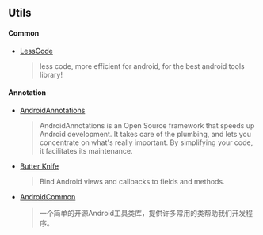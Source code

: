 ## Utils

#### Common    

* [LessCode](https://github.com/openproject/LessCode)   
  > less code, more efficient for android, for the best android tools library!

#### Annotation    

* [AndroidAnnotations](https://github.com/excilys/androidannotations)   
  > AndroidAnnotations is an Open Source framework that speeds up Android development. It takes care of the plumbing, and lets you concentrate on what's really important. By simplifying your code, it facilitates its maintenance.

* [Butter Knife](https://github.com/JakeWharton/butterknife)   
  > Bind Android views and callbacks to fields and methods. 

* [AndroidCommon](https://github.com/venshine/AndroidCommon)   
  > 一个简单的开源Android工具类库，提供许多常用的类帮助我们开发程序。

